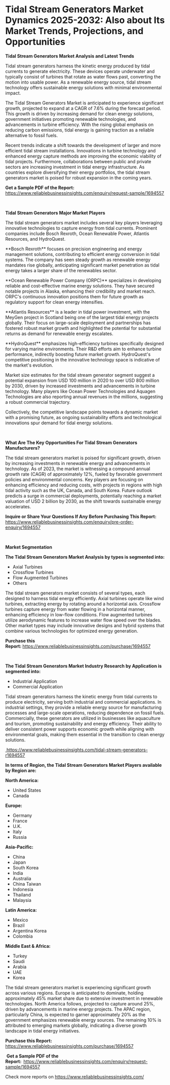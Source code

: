 <p><h1>Tidal Stream Generators Market Dynamics 2025-2032: Also about Its Market Trends, Projections, and Opportunities</h1></p><p><strong>Tidal Stream Generators Market Analysis and Latest Trends</strong></p>
<p><p>Tidal stream generators harness the kinetic energy produced by tidal currents to generate electricity. These devices operate underwater and typically consist of turbines that rotate as water flows past, converting the motion into usable power. As a renewable energy source, tidal stream technology offers sustainable energy solutions with minimal environmental impact.</p><p>The Tidal Stream Generators Market is anticipated to experience significant growth, projected to expand at a CAGR of 7.6% during the forecast period. This growth is driven by increasing demand for clean energy solutions, government initiatives promoting renewable technologies, and advancements in turbine efficiency. With the rising global emphasis on reducing carbon emissions, tidal energy is gaining traction as a reliable alternative to fossil fuels.</p><p>Recent trends indicate a shift towards the development of larger and more efficient tidal stream installations. Innovations in turbine technology and enhanced energy capture methods are improving the economic viability of tidal projects. Furthermore, collaborations between public and private sectors are increasing investment in tidal energy infrastructure. As countries explore diversifying their energy portfolios, the tidal stream generators market is poised for robust expansion in the coming years.</p></p>
<p><strong>Get a Sample PDF of the Report:&nbsp;</strong> <a href="https://www.reliablebusinessinsights.com/enquiry/request-sample/1694557?utm_campaign=2445&utm_medium=2&utm_source=Github&utm_content=ia&utm_term=16022025&utm_id=tidal-stream-generators">https://www.reliablebusinessinsights.com/enquiry/request-sample/1694557</a></p>
<p>&nbsp;</p>
<p><strong>Tidal Stream Generators Major Market Players</strong></p>
<p><p>The tidal stream generators market includes several key players leveraging innovative technologies to capture energy from tidal currents. Prominent companies include Bosch Rexroth, Ocean Renewable Power, Atlantis Resources, and HydroQuest. </p><p>**Bosch Rexroth** focuses on precision engineering and energy management solutions, contributing to efficient energy conversion in tidal systems. The company has seen steady growth as renewable energy mandates rise globally, anticipating significant market penetration as tidal energy takes a larger share of the renewables sector.</p><p>**Ocean Renewable Power Company (ORPC)** specializes in developing reliable and cost-effective marine energy solutions. They have secured notable projects in Alaska, enhancing their credibility and market reach. ORPC's continuous innovation positions them for future growth as regulatory support for clean energy intensifies.</p><p>**Atlantis Resources** is a leader in tidal power investment, with the MeyGen project in Scotland being one of the largest tidal energy projects globally. Their focus on large-scale deployment and partnerships has fostered robust market growth and highlighted the potential for substantial returns as demand for renewable energy escalates.</p><p>**HydroQuest** emphasizes high-efficiency turbines specifically designed for varying marine environments. Their R&D efforts aim to enhance turbine performance, indirectly boosting future market growth. HydroQuest's competitive positioning in the innovative technology space is indicative of the market's evolution.</p><p>Market size estimates for the tidal stream generator segment suggest a potential expansion from USD 100 million in 2020 to over USD 800 million by 2030, driven by increased investments and advancements in turbine technology. Many players like Ocean Power Technologies and Aquagen Technologies are also reporting annual revenues in the millions, suggesting a robust commercial trajectory.</p><p>Collectively, the competitive landscape points towards a dynamic market with a promising future, as ongoing sustainability efforts and technological innovations spur demand for tidal energy solutions.</p></p>
<p>&nbsp;</p>
<p><strong>What Are The Key Opportunities For Tidal Stream Generators Manufacturers?</strong></p>
<p><p>The tidal stream generators market is poised for significant growth, driven by increasing investments in renewable energy and advancements in technology. As of 2023, the market is witnessing a compound annual growth rate (CAGR) of approximately 12%, fueled by favorable government policies and environmental concerns. Key players are focusing on enhancing efficiency and reducing costs, with projects in regions with high tidal activity such as the UK, Canada, and South Korea. Future outlook predicts a surge in commercial deployments, potentially reaching a market valuation of USD 2 billion by 2030, as the shift towards sustainable energy accelerates.</p></p>
<p><strong>Inquire or Share Your Questions If Any Before Purchasing This Report:</strong> <a href="https://www.reliablebusinessinsights.com/enquiry/pre-order-enquiry/1694557?utm_campaign=2445&utm_medium=2&utm_source=Github&utm_content=ia&utm_term=16022025&utm_id=tidal-stream-generators">https://www.reliablebusinessinsights.com/enquiry/pre-order-enquiry/1694557</a></p>
<p>&nbsp;</p>
<p><strong>Market Segmentation</strong></p>
<p><strong>The Tidal Stream Generators Market Analysis by types is segmented into:</strong></p>
<p><ul><li>Axial Turbines</li><li>Crossflow Turbines</li><li>Flow Augmented Turbines</li><li>Others</li></ul></p>
<p><p>The tidal stream generators market consists of several types, each designed to harness tidal energy efficiently. Axial turbines operate like wind turbines, extracting energy by rotating around a horizontal axis. Crossflow turbines capture energy from water flowing in a horizontal manner, enhancing efficiency in low-flow conditions. Flow augmented turbines utilize aerodynamic features to increase water flow speed over the blades. Other market types may include innovative designs and hybrid systems that combine various technologies for optimized energy generation.</p></p>
<p><strong>Purchase this Report:&nbsp;</strong><a href="https://www.reliablebusinessinsights.com/purchase/1694557?utm_campaign=2445&utm_medium=2&utm_source=Github&utm_content=ia&utm_term=16022025&utm_id=tidal-stream-generators">https://www.reliablebusinessinsights.com/purchase/1694557</a></p>
<p>&nbsp;</p>
<p><strong>The Tidal Stream Generators Market Industry Research by Application is segmented into:</strong></p>
<p><ul><li>Industrial Application</li><li>Commercial Application</li></ul></p>
<p><p>Tidal stream generators harness the kinetic energy from tidal currents to produce electricity, serving both industrial and commercial applications. In industrial settings, they provide a reliable energy source for manufacturing processes and large-scale operations, reducing dependence on fossil fuels. Commercially, these generators are utilized in businesses like aquaculture and tourism, promoting sustainability and energy efficiency. Their ability to deliver consistent power supports economic growth while aligning with environmental goals, making them essential in the transition to clean energy solutions.</p></p>
<p><a href="https://www.reliablebusinessinsights.com/tidal-stream-generators-r1694557?utm_campaign=2445&utm_medium=2&utm_source=Github&utm_content=ia&utm_term=16022025&utm_id=tidal-stream-generators">&nbsp;https://www.reliablebusinessinsights.com/tidal-stream-generators-r1694557</a></p>
<p><strong>In terms of Region, the Tidal Stream Generators Market Players available by Region are:</strong></p>
<p>
    <p> <strong> North America: </strong>
        <ul>
            <li>United States</li>
            <li>Canada</li>
        </ul>
        </p> 
    <p> <strong> Europe: </strong>
        <ul>
            <li>Germany</li>
            <li>France</li>
            <li>U.K.</li>
            <li>Italy</li>
            <li>Russia</li>
        </ul>
        </p> 
    <p> <strong> Asia-Pacific: </strong>
        <ul>
            <li>China</li>
            <li>Japan</li>
            <li>South Korea</li>
            <li>India</li>
            <li>Australia</li>
            <li>China Taiwan</li>
            <li>Indonesia</li>
            <li>Thailand</li>
            <li>Malaysia</li>
        </ul>
        </p> 
    <p> <strong> Latin America: </strong>
        <ul>
            <li>Mexico</li>
            <li>Brazil</li>
            <li>Argentina Korea</li>
            <li>Colombia</li>
        </ul>
        </p> 
    <p> <strong> Middle East & Africa: </strong>
        <ul>
            <li>Turkey</li>
            <li>Saudi</li>
            <li>Arabia</li>
            <li>UAE</li>
            <li>Korea</li>
        </ul>
    </p>
    </p>
<p><p>The tidal stream generators market is experiencing significant growth across various regions. Europe is anticipated to dominate, holding approximately 45% market share due to extensive investment in renewable technologies. North America follows, projected to capture around 25%, driven by advancements in marine energy projects. The APAC region, particularly China, is expected to garner approximately 20% as the government emphasizes renewable energy sources. The remaining 10% is attributed to emerging markets globally, indicating a diverse growth landscape in tidal energy initiatives.</p></p>
<p><strong>Purchase this Report: </strong><a href="https://www.reliablebusinessinsights.com/purchase/1694557?utm_campaign=2445&utm_medium=2&utm_source=Github&utm_content=ia&utm_term=16022025&utm_id=tidal-stream-generators">https://www.reliablebusinessinsights.com/purchase/1694557</a></p>
<p>&nbsp;<strong>Get a Sample PDF of the Report:&nbsp;&nbsp;</strong><a href="https://www.reliablebusinessinsights.com/enquiry/request-sample/1694557?utm_campaign=2445&utm_medium=2&utm_source=Github&utm_content=ia&utm_term=16022025&utm_id=tidal-stream-generators">https://www.reliablebusinessinsights.com/enquiry/request-sample/1694557</a></p>
<p><strong></strong></p>
<p>Check more reports on <a href="https://www.reliablebusinessinsights.com/?utm_campaign=2445&utm_medium=2&utm_source=Github&utm_content=ia&utm_term=16022025&utm_id=tidal-stream-generators">https://www.reliablebusinessinsights.com/</a></p>